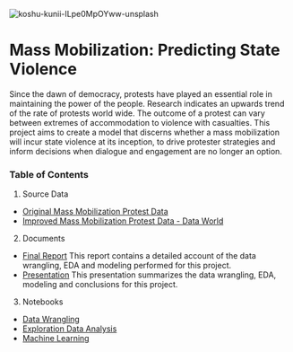 ![koshu-kunii-ILpe0MpOYww-unsplash](https://user-images.githubusercontent.com/50152992/119611149-ec8d0480-bdbf-11eb-9db9-7b8e776fcb9d.jpg)


# Mass Mobilization: Predicting State Violence

Since the dawn of democracy, protests have played an essential role in maintaining the power of the people. Research indicates  an upwards trend  of the rate of protests world wide. The outcome of a protest can vary between extremes of accommodation to violence with casualties. 
This project aims to create a model that discerns whether a mass mobilization will incur state violence at its inception, to drive protester strategies and inform decisions when dialogue and engagement are no longer an option.
### Table of Contents

1. Source Data
  * [Original Mass Mobilization Protest Data](https://github.com/montealj/mass-mobilization/tree/main/raw_data) 
  * [Improved Mass Mobilization Protest Data - Data World](https://data.world/montealj/mass-mobilization-participant-data)
2. Documents
  * [Final Report](https://github.com/montealj/mass-mobilization/blob/main/Mass_Mobilization_Report.pdf)
  This report contains a detailed account of the data wrangling, EDA and modeling performed for this project.
  * [Presentation](https://github.com/montealj/mass-mobilization/blob/main/Mass_Mobilization_Project_Presentation.pdf)
  This presentation summarizes the data wrangling, EDA, modeling and conclusions for this project. 
3. Notebooks
  * [Data Wrangling](https://nbviewer.jupyter.org/github/montealj/mass-mobilization/blob/main/notebooks/mm_data_wrangling.ipynb)
  * [Exploration Data Analysis](https://nbviewer.jupyter.org/github.com/montealj/mass-mobilization/blob/main/notebooks/mm_eda.ipynb)
  * [Machine Learning](https://nbviewer.jupyter.org/github.com/montealj/mass-mobilization/blob/main/notebooks/mm_modeling.ipynb)
